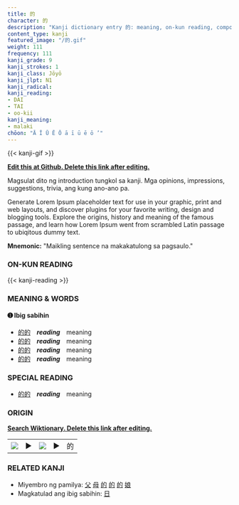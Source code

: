 ```yaml
---
title: 的
character: 的
description: "Kanji dictionary entry 的: meaning, on-kun reading, compounds, origin, related kanji"
content_type: kanji
featured_image: "/的.gif"
weight: 111
frequency: 111
kanji_grade: 9
kanji_strokes: 1
kanji_class: Jōyō
kanji_jlpt: N1
kanji_radical: 
kanji_reading: 
- DAI
- TAI
- oo-kii
kanji_meaning:
- malaki
chōon: "Ā Ī Ū Ē Ō ā ī ū ē ō ’"
---
```

[//]: # (Don't edit the line below. Kanji animated GIF code is automatically generated.)
{{< kanji-gif >}}

[//]: # (Edit below this line.)

**[Edit this at Github. Delete this link after editing.](https://github.com/tim0g/tim/tree/main/content/kanji/的/index.md)**

Magsulat dito ng introduction tungkol sa kanji. Mga opinions, impressions, suggestions, trivia, ang kung ano-ano pa.

Generate Lorem Ipsum placeholder text for use in your graphic, print and web layouts, and discover plugins for your favorite writing, design and blogging tools. Explore the origins, history and meaning of the famous passage, and learn how Lorem Ipsum went from scrambled Latin passage to ubiqitous dummy text.
 
**Mnemonic:** "Maikling sentence na makakatulong sa pagsaulo."

### ON-KUN READING

[//]: # (Don't edit the line below. ON-KUN READING code is automatically generated.)
{{< kanji-reading >}}

### MEANING & WORDS

#### ➊ **Ibig sabihin**
  - [的](../的)[的](../的)　***reading***　meaning
  - [的](../的)[的](../的)　***reading***　meaning
  - [的](../的)[的](../的)　***reading***　meaning
  - [的](../的)[的](../的)　***reading***　meaning

### SPECIAL READING
  - [的](../的)[的](../的)　***reading***　meaning

### ORIGIN

**[Search Wiktionary. Delete this link after editing.](https://wiktionary.org/wiki/的)**
<table class="kanji-table"><tr><td>
<img src="60px-的-bronze.svg.png">
</td><td>▶</td><td>
<img src="60px-的-oracle.svg.png">
</td><td>▶</td>
<td class="kanji-origin">的</td>
</tr></table>

### RELATED KANJI
- Miyembro ng pamilya: [父](../父) [母](../母) [的](../的) [的](../的) [的](../的) [娘](../娘)
- Magkatulad ang ibig sabihin: [日](../日)
